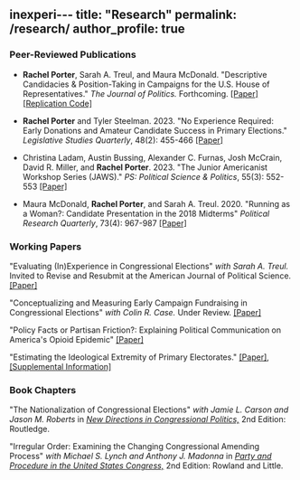inexperi---
title: "Research"
permalink: /research/
author_profile: true
---

### Peer-Reviewed Publications

- **Rachel Porter**, Sarah A. Treul, and Maura McDonald. "Descriptive Candidacies & Position-Taking in Campaigns for the U.S. House of Representatives." _The Journal of Politics._ Forthcoming. [[Paper]](/files/dialogue_accepted.pdf) [[Replication Code]](https://dataverse.harvard.edu/dataset.xhtml?persistentId=doi:10.7910/DVN/S6ZMEN)

- **Rachel Porter** and Tyler Steelman. 2023. "No Experience Required: Early Donations and Amateur Candidate Success in Primary Elections." _Legislative Studies Quarterly_, 48(2): 455-466 [[Paper]](https://onlinelibrary.wiley.com/doi/abs/10.1111/lsq.12396)

- Christina Ladam, Austin Bussing, Alexander C. Furnas, Josh McCrain, David R. Miller, and **Rachel Porter**. 2023. "The Junior Americanist Workshop Series (JAWS)." _PS: Political Science \& Politics_, 55(3): 552-553 [[Paper]](https://www.cambridge.org/core/journals/ps-political-science-and-politics/article/abs/junior-americanist-workshop-series/AF82CC9999307B6309D6754B191628A5)

- Maura McDonald, **Rachel Porter**, and Sarah A. Treul. 2020. "Running as a Woman?: Candidate Presentation in the 2018 Midterms" _Political Research Quarterly_, 73(4): 967-987 [[Paper]](https://journals.sagepub.com/doi/full/10.1177/1065912920915787)

### Working Papers

"Evaluating (In)Experience in Congressional Elections" *with Sarah A. Treul.* Invited to Revise and Resubmit at the American Journal of Political Science. [[Paper]](/files/inexperience.pdf)

"Conceptualizing and Measuring Early Campaign Fundraising in Congressional Elections" *with Colin R. Case.* Under Review. [[Paper]](/files/case_porter_money.pdf)

"Policy Facts or Partisan Friction?: Explaining Political Communication on America's Opioid Epidemic" [[Paper]](/files/porter_opioids.pdf)

"Estimating the Ideological Extremity of Primary Electorates." [[Paper]](/files/estimating_ideology.pdf), [[Supplemental Information]](/files/primaries_appendix.pdf)

### Book Chapters 

"The Nationalization of Congressional Elections" *with Jamie L. Carson and Jason M. Roberts* in [*New Directions in Congressional Politics,*](https://www.routledge.com/New-Directions-in-Congressional-Politics/Carson-Lynch/p/book/9780367466541) 2nd Edition: Routledge.

"Irregular Order: Examining the Changing Congressional Amending Process" *with Michael S. Lynch and Anthony J. Madonna* in [*Party and Procedure in the United States Congress,*](https://rowman.com/ISBN/9781442258747/Party-and-Procedure-in-the-United-States-Congress-Second-Edition) 2nd Edition: Rowland and Little.
